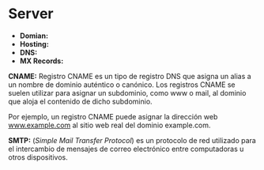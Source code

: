 # Server
- **Domian:**
- **Hosting:**
- **DNS:**
- **MX Records:**

**CNAME:**
Registro CNAME es un tipo de registro DNS que asigna un alias a un nombre de dominio auténtico o canónico. Los registros CNAME se suelen utilizar para asignar un subdominio, como www o mail, al dominio que aloja el contenido de dicho subdominio.

Por ejemplo, un registro CNAME puede asignar la dirección web www.example.com al sitio web real del dominio example.com.

**SMTP:**
(_Simple Mail Transfer Protocol_) es un protocolo de red utilizado para el intercambio de mensajes de correo electrónico entre computadoras u otros dispositivos.
